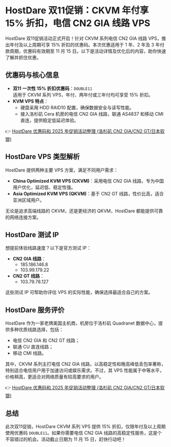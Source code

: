 # HostDare 双11促销：CKVM 年付享 15% 折扣，电信 CN2 GIA 线路 VPS

HostDare 双11促销活动正式开启！针对 CKVM 系列电信 CN2 GIA 线路 VPS，推出年付及以上周期可享 15% 折扣的优惠码。本次优惠适用于 1 年、2 年及 3 年付款周期，优惠码有效期至 11 月 15 日。以下是活动详情及优化后的内容，助你快速了解并抓住优惠。

## 优惠码与核心信息

- **双11 一次性 15% 折扣优惠码**：`DOUBLE11`  
  适用于 CKVM 系列 VPS，年付、两年付或三年付均可享受 15% 折扣。  
- **KVM VPS 特点**：  
  - 硬盘采用 HDD RAID10 配置，确保数据安全与读写性能。  
  - 接入洛杉矶 Cera 机房的电信 CN2 GIA 线路，联通 AS4837 和移动 CMI 直连，提供稳定低延迟体验。  

👉 [HostDare 优惠码和 2025 年促销活动整理 (洛杉矶 CN2 GIA/CN2 GT/日本软银)](https://bit.ly/hostdare)

## HostDare VPS 类型解析

HostDare 提供两种主要 VPS 方案，满足不同用户需求：  
- **China Optimized KVM VPS (CKVM)**：采用电信 CN2 GIA 线路，专为中国用户优化，延迟低、稳定性强。  
- **Asia Optimized KVM VPS (QKVM)**：基于 CN2 GT 线路，性价比高，适合亚洲区域用户。  

无论是追求高端线路的 CKVM，还是更经济的 QKVM，HostDare 都能提供可靠的网络连接方案。

## HostDare 测试 IP

想提前体验线路速度？以下是官方测试 IP：  
- **CN2 GIA 线路**：  
  - 185.186.146.8  
  - 103.99.179.22  
- **CN2 GT 线路**：  
  - 103.79.78.127  

这些测试 IP 可帮助你评估 VPS 的实际性能，确保选择最适合自己的方案。

## HostDare 服务评价

HostDare 作为一家老牌美国主机商，机房位于洛杉矶 Quadranet 数据中心，提供多种优质线路选择，包括：  
- 电信 CN2 GIA 和 CN2 GT 线路；  
- 联通 CU 直连线路；  
- 移动 CMI 线路。  

其中，CKVM 系列主打电信 CN2 GIA 线路，以高稳定性和晚高峰低丢包率著称，特别适合电信用户用于加速访问或娱乐需求。不过，其 VPS 性能属于中等水平，价格稍高，更适合对网络质量有较高要求的用户。

👉 [HostDare 优惠码和 2025 年促销活动整理 (洛杉矶 CN2 GIA/CN2 GT/日本软银)](https://bit.ly/hostdare)

## 总结

此次双11促销，HostDare CKVM 系列 VPS 提供 15% 折扣，仅限年付及以上周期使用优惠码 `DOUBLE11`。如果你需要电信 CN2 GIA 线路的高稳定性服务，这是个不容错过的机会。活动截止日期为 11 月 15 日，赶快行动吧！